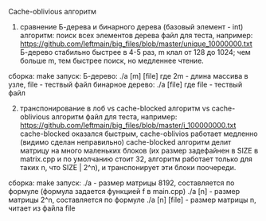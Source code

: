 Cache-oblivious алгоритм

1) сравнение Б-дерева и бинарного дерева (базовый элемент - int)
  алгоритм: поиск всех элементов дерева
  файл для теста, например: https://github.com/leftmain/big_files/blob/master/unique_10000000.txt
  Б-дерево стабильно быстрее в 4-5 раз, m клал от 128 до 1024; чем больше m, тем быстрее поиск, но медленнее чтение.

  сборка: make
  запуск:
    Б-дерево: ./a [m] [file]
        где 2m - длина массива в узле, file - тествый файл
    бинарное дерево: ./a [file]
        где file - тествый файл

2) транспонирование в лоб vs cache-blocked алгоритм vs cache-oblivious алгоритм
  файл для теста, например: https://github.com/leftmain/big_files/blob/master/i_100000000.txt
  cache-blocked оказался быстрым, cache-oblivios работает медленно (видимо сделан неправильно)
  cache-blocked алгоритм делит матрицу на много маленьких блоков (их размер задефайнен в SIZE в matrix.cpp и по умолчанию стоит 32, алгоритм работает только для таких n, что SIZE | 2^n), и транспонирует эти блоки поочереди.
  
  сборка: make
  запуск:
    ./a            - размер матрицы 8192, составляется по формуле (формула задается функцией f в main.cpp)
    ./a [n]        - размер матрицы 2^n, составляется по формуле
    ./a [n] [file] - размер матрицы n, читает из файла file
